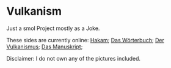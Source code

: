# Vulkanism
Just a smol Project mostly as a Joke.

These sides are currently online:
<a href="https://gregbomb.github.io/Vulkanism/hakam.html">Hakam</a>;
<a href="https://gregbomb.github.io/Vulkanism/woerterbuch.html">Das Wörterbuch</a>;
<a href="https://gregbomb.github.io/Vulkanism/vulkanism.html">Der Vulkanismus</a>;
<a href="https://gregbomb.github.io/Vulkanism/bible.html">Das Manuskript</a>;

Disclaimer:
I do not own any of the pictures included.
